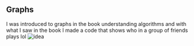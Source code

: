 ## Graphs

I was introduced to graphs in the book understanding algorithms and with what I saw in the book I made a code that shows who in a group of friends plays lol
![idea](https://github.com/user-attachments/assets/bee84d28-05e8-4504-8733-c303b7b54b54)
